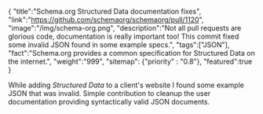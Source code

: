{
    "title":"Schema.org Structured Data documentation fixes",
    "link":"https://github.com/schemaorg/schemaorg/pull/1120",
    "image":"/img/schema-org.png",
    "description":"Not all pull requests are glorious code, documentation is really important too! This commit fixed some invalid JSON found in some example specs.",
    "tags":["JSON"],
    "fact":"Schema.org provides a common specification for Structured Data on the internet.",
    "weight":"999",
    "sitemap": {"priority" : "0.8"},
    "featured":true
}

While adding *Structured Data* to a client's website I found some example JSON that was invalid.  Simple contribution to cleanup the user documentation providing syntactically valid JSON documents.
